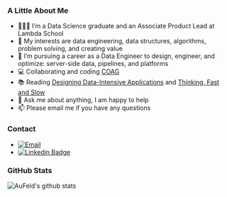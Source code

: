 ### A Little About Me

* 👨🏽‍💻 I’m a Data Science graduate and an Associate Product Lead at Lambda School
* 🤔 My interests are data engineering, data structures, algorithms, problem solving, and creating value
* 💼 I’m pursuing a career as a Data Engineer to design, engineer, and optimize: server-side data, pipelines, and platforms
* :computer: Collaborating and coding [COAG](https://github.com/AuFeld/COAG)
* :books: Reading [Designing Data-Intensive Applications](https://dataintensive.net/) and [Thinking, Fast and Slow](https://en.wikipedia.org/wiki/Thinking,_Fast_and_Slow)
* 💬 Ask me about anything, I am happy to help
* 📫 Please email me if you have any questions

### Contact

- [![Email](https://img.shields.io/badge/goldfeld.chase@gmail.com-D14836?style=flat-square&logo=gmail&logoColor=white)](mailto:goldfeld.chase@gmail.com)
- [![Linkedin Badge](https://img.shields.io/badge/-LinkedIn-blue?style=flat-square&logo=Linkedin&logoColor=white&link=https://www.linkedin.com/in/chase-goldfeld/)](https://www.linkedin.com/in/chase-goldfeld/)

### GitHub Stats

![AuFeld's github stats](https://github-readme-stats.vercel.app/api?username=AuFeld&show_icons=true)
